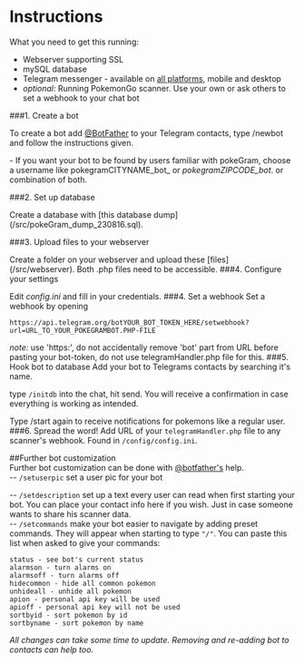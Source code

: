 # Instructions

What you need to get this running:
* Webserver supporting SSL
* mySQL database
* Telegram messenger - available on [all platforms](https://telegram.org/), mobile and desktop
* _optional:_ Running PokemonGo scanner. Use your own or ask others to set a webhook to your chat bot

###1. Create a bot

 To create a bot add [@BotFather](https://telegram.me/BotFather) to your Telegram contacts, type /newbot and follow the instructions given.
 
 \- If you want your bot to be found by users familiar with pokeGram, choose a username like pokegramCITYNAME\_bot_ or _pokegramZIPCODE\_bot_. or combination of both.


###2. Set up database

 Create a database with [this  database dump] (/src/pokeGram_dump_230816.sql).

###3. Upload files to your webserver

 Create a folder on your webserver and upload these [files] (/src/webserver). Both .php files need to be accessible.
###4.  Configure your settings

 Edit _config.ini_ and fill in your credentials.
###4. Set a webhook
 Set a webhook by opening 
 
 `https://api.telegram.org/botYOUR_BOT_TOKEN_HERE/setwebhook?url=URL_TO_YOUR_POKEGRAMBOT.PHP-FILE`
 
 _note:_ use 'https:', do not accidentally remove 'bot' part from URL before pasting your bot-token, do not use telegramHandler.php file for this.
###5. Hook bot to database
Add your bot to Telegrams contacts by searching it's name.

type `/initdb` into the chat, hit send. You will receive a confirmation in case everything is working as intended.

Type /start again to receive notifications for pokemons like a regular user.
###6. Spread the word!
 Add URL of your `telegramHandler.php` file to any scanner's webhook. Found in `/config/config.ini`.  
 
##Further bot customization  
Further bot customization can be done with [@botfather's](https://telegram.me/BotFather) help.  
-- `/setuserpic` set a user pic for your bot  

-- `/setdescription` set up a text every user can read when first starting your bot. You can place your contact info here if you wish. Just in case someone wants to share his scanner data.  
-- `/setcommands` make your bot easier to navigate by adding preset commands. They will appear when starting to type `"/"`. You can paste this list when asked to give your commands: 

`status - see bot's current status`  
`alarmson - turn alarms on`  
`alarmsoff - turn alarms off`   
`hidecommon - hide all common pokemon`  
`unhideall - unhide all pokemon`  
`apion - personal api key will be used`  
`apioff - personal api key will not be used`  
`sortbyid - sort pokemon by id`  
`sortbyname - sort pokemon by name`
  
    
*All changes can take some time to update. Removing and re-adding bot to contacts can help too.*
